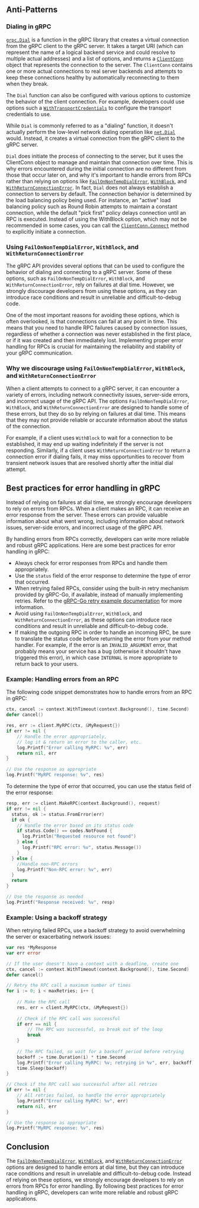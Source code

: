 ## Anti-Patterns

### Dialing in gRPC
[`grpc.Dial`](https://pkg.go.dev/google.golang.org/grpc#Dial) is a function in
the gRPC library that creates a virtual connection from the gRPC client to the
gRPC server.  It takes a target URI (which can represent the name of a logical
backend service and could resolve to multiple actual addresses) and a list of
options, and returns a
[`ClientConn`](https://pkg.go.dev/google.golang.org/grpc#ClientConn) object that
represents the connection to the server. The `ClientConn` contains one or more
actual connections to real server backends and attempts to keep these
connections healthy by automatically reconnecting to them when they break.

The `Dial` function can also be configured with various options to customize the
behavior of the client connection. For example, developers could use options
such a
[`WithTransportCredentials`](https://pkg.go.dev/google.golang.org/grpc#WithTransportCredentials)
to configure the transport credentials to use.

While `Dial` is commonly referred to as a "dialing" function, it doesn't
actually perform the low-level network dialing operation like
[`net.Dial`](https://pkg.go.dev/net#Dial) would.  Instead, it creates a virtual
connection from the gRPC client to the gRPC server.

`Dial` does initiate the process of connecting to the server, but it uses the
ClientConn object to manage and maintain that connection over time. This is why
errors encountered during the initial connection are no different from those
that occur later on, and why it's important to handle errors from RPCs rather
than relying on options like
[`FailOnNonTempDialError`](https://pkg.go.dev/google.golang.org/grpc#FailOnNonTempDialError),
[`WithBlock`](https://pkg.go.dev/google.golang.org/grpc#WithBlock), and
[`WithReturnConnectionError`](https://pkg.go.dev/google.golang.org/grpc#WithReturnConnectionError).
In fact, `Dial` does not always establish a connection to servers by default.
The connection behavior is determined by the load balancing policy being used.
For instance, an "active" load balancing policy such as Round Robin attempts to
maintain a constant connection, while the default "pick first" policy delays
connection until an RPC is executed. Instead of using the WithBlock option, which
may not be recommended in some cases, you can call the
[`ClientConn.Connect`](https://pkg.go.dev/google.golang.org/grpc#ClientConn.Connect)
method to explicitly initiate a connection.

### Using `FailOnNonTempDialError`, `WithBlock`, and `WithReturnConnectionError`

The gRPC API provides several options that can be used to configure the behavior
of dialing and connecting to a gRPC server. Some of these options, such as
`FailOnNonTempDialError`, `WithBlock`, and `WithReturnConnectionError`, rely on
failures at dial time. However, we strongly discourage developers from using
these options, as they can introduce race conditions and result in unreliable
and difficult-to-debug code.

One of the most important reasons for avoiding these options, which is often
overlooked, is that connections can fail at any point in time. This means that
you need to handle RPC failures caused by connection issues, regardless of
whether a connection was never established in the first place, or if it was
created and then immediately lost.  Implementing proper error handling for RPCs
is crucial for maintaining the reliability and stability of your gRPC
communication.

###  Why we discourage using `FailOnNonTempDialError`, `WithBlock`, and `WithReturnConnectionError`

When a client attempts to connect to a gRPC server, it can encounter a variety
of errors, including network connectivity issues, server-side errors, and
incorrect usage of the gRPC API. The options `FailOnNonTempDialError`,
`WithBlock`, and `WithReturnConnectionError` are designed to handle some of
these errors, but they do so by relying on failures at dial time. This means
that they may not provide reliable or accurate information about the status of
the connection.

For example, if a client uses `WithBlock` to wait for a connection to be
established, it may end up waiting indefinitely if the server is not responding.
Similarly, if a client uses `WithReturnConnectionError` to return a connection
error if dialing fails, it may miss opportunities to recover from transient
network issues that are resolved shortly after the initial dial attempt.

## Best practices for error handling in gRPC

Instead of relying on failures at dial time, we strongly encourage developers to
rely on errors from RPCs. When a client makes an RPC, it can receive an error
response from the server. These errors can provide valuable information about
what went wrong, including information about network issues, server-side errors,
and incorrect usage of the gRPC API.

By handling errors from RPCs correctly, developers can write more reliable and
robust gRPC applications. Here are some best practices for error handling in
gRPC:

- Always check for error responses from RPCs and handle them appropriately.  
- Use the `status` field of the error response to determine the type of error that
  occurred.
- When retrying failed RPCs, consider using the built-in retry mechanism
provided by gRPC-Go,
  if available, instead of manually implementing retries. Refer to the [gRPC-Go
  retry example
  documentation](https://github.com/grpc/grpc-go/blob/master/examples/features/retry/README.md)
  for more information.
- Avoid using `FailOnNonTempDialError`, `WithBlock`, and
`WithReturnConnectionError`,
  as these options can introduce race conditions and result in unreliable and
  difficult-to-debug code.
- If making the outgoing RPC in order to handle an incoming RPC, be sure to
  translate the status code before returning the error from your method handler.
  For example, if the error is an `INVALID_ARGUMENT` error, that probably means
  your service has a bug (otherwise it shouldn't have triggered this error), in
  which case `INTERNAL` is more appropriate to return back to your users.

### Example: Handling errors from an RPC

The following code snippet demonstrates how to handle errors from an RPC in
gRPC:

```go 
ctx, cancel := context.WithTimeout(context.Background(), time.Second)
defer cancel()

res, err := client.MyRPC(ctx, &MyRequest{})
if err != nil {
    // Handle the error appropriately,
    // log it & return an error to the caller, etc.
    log.Printf("Error calling MyRPC: %v", err)
    return nil, err
}

// Use the response as appropriate 
log.Printf("MyRPC response: %v", res)
```

To determine the type of error that occurred, you can use the status field of
the error response:


```go
resp, err := client.MakeRPC(context.Background(), request) 
if err != nil {
  status, ok := status.FromError(err) 
  if ok {
    // Handle the error based on its status code 
    if status.Code() == codes.NotFound {
      log.Println("Requested resource not found")
    } else {
      log.Printf("RPC error: %v", status.Message())
    }
  } else {
    //Handle non-RPC errors 
    log.Printf("Non-RPC error: %v", err)
  }
  return
}        

// Use the response as needed 
log.Printf("Response received: %v", resp) 
```

### Example: Using a backoff strategy


When retrying failed RPCs, use a backoff strategy to avoid overwhelming the
server or exacerbating network issues:


```go 
var res *MyResponse
var err error

// If the user doesn't have a context with a deadline, create one
ctx, cancel := context.WithTimeout(context.Background(), time.Second)
defer cancel()

// Retry the RPC call a maximum number of times
for i := 0; i < maxRetries; i++ {
    
    // Make the RPC call
    res, err = client.MyRPC(ctx, &MyRequest{})
    
    // Check if the RPC call was successful
    if err == nil {
        // The RPC was successful, so break out of the loop
        break
    }
    
    // The RPC failed, so wait for a backoff period before retrying
    backoff := time.Duration(i) * time.Second
    log.Printf("Error calling MyRPC: %v; retrying in %v", err, backoff)
    time.Sleep(backoff)
}

// Check if the RPC call was successful after all retries
if err != nil {
    // All retries failed, so handle the error appropriately
    log.Printf("Error calling MyRPC: %v", err)
    return nil, err
}

// Use the response as appropriate
log.Printf("MyRPC response: %v", res)
```


## Conclusion

The
[`FailOnNonTempDialError`](https://pkg.go.dev/google.golang.org/grpc#FailOnNonTempDialError),
[`WithBlock`](https://pkg.go.dev/google.golang.org/grpc#WithBlock), and
[`WithReturnConnectionError`](https://pkg.go.dev/google.golang.org/grpc#WithReturnConnectionError)
options are designed to handle errors at dial time, but they can introduce race
conditions and result in unreliable and difficult-to-debug code. Instead of
relying on these options, we strongly encourage developers to rely on errors
from RPCs for error handling. By following best practices for error handling in
gRPC, developers can write more reliable and robust gRPC applications.
